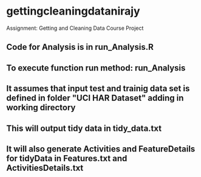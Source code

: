 # gettingcleaningdatanirajy
Assignment: Getting and Cleaning Data Course Project

## Code for Analysis is in run_Analysis.R
## To execute function run method: run_Analysis
## It assumes that input test and trainig data set is defined in folder "UCI HAR Dataset" adding in working directory
## This will output tidy data in tidy_data.txt

## It will also generate Activities and FeatureDetails for tidyData in Features.txt and ActivitiesDetails.txt
